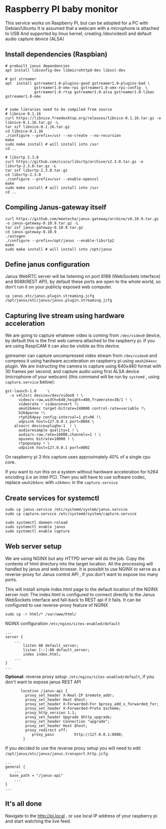 # Raspberry PI baby monitor

This service works on Raspberry PI, but can be adopted for a PC with Debian/Ubuntu
It is assumed that a webcam with a microphone is attached to USB
And supported by linux kernel, creating /dev/video0 and default audio capture device (ALSA)

## Install dependencies (Raspbian)

```
# prebuilt janus dependencies
apt install libconfig-dev libmicrohttpd-dev libssl-dev

# gst streamer
apt  install gstreamer1.0-plugins-good gstreamer1.0-plugins-bad \
             gstreamer1.0-omx-rpi gstreamer1.0-omx-rpi-config  \
             gstreamer1.0-rtsp gstreamer1.0-alsa gstreamer1.0-libav gstreamer1.0-omx 


# some libraries need to be compiled from source
# libnice 0.1.16
curl https://libnice.freedesktop.org/releases/libnice-0.1.16.tar.gz -o libnice-0.1.16.tar.gz -L
tar xzf libnice-0.1.16.tar.gz
cd libnice-0.1.16
./configure --prefix=/usr --no-create --no-recursion
make
sudo make install # will install into /usr
cd ..

# libsrtp 2.3.0
curl https://github.com/cisco/libsrtp/archive/v2.3.0.tar.gz -o libsrtp-2.3.0.tar.gz -L
tar zxf libsrtp-2.3.0.tar.gz
cd libsrtp-2.3.0
./configure --prefix=/usr --enable-openssl
make 
sudo make install # will install into /usr
cd ..
```

## Compiling Janus-gateway itself

```
curl https://github.com/meetecho/janus-gateway/archive/v0.10.9.tar.gz -o janus-gateway-0.10.9.tar.gz -L
tar zxf janus-gateway-0.10.9.tar.gz
cd janus-gateway-0.10.9
./autogen
./configure --prefix=/opt/janus --enable-libsrtp2
make 
sudo make install # will install into /opt/janus
```

## Define janus configuration

Janus WebRTC server will be listening on port 8188 (WebSockets interface) and 8088(REST API), by
default these ports are open to the whole world, so don't run it on your publicly exposed web computer.

```
cp janus_etc/janus.plugin.streaming.jcfg  /opt/janus/etc/janus/janus.plugin.streaming.jcfg
```

## Capturing live stream using hardware acceleration

We are going to capture whatever video is coming from `/dev/video0` device, by default this
is the first web camera attached to the raspberry pi. If you are using RaspiCAM it can also be
visible as this device.

gstreamer can capture uncompressed video stream from `/dev/video0` and compress it using hardware acceleration on raspberry pi using `omxh264enc` plugin. We are instructing the camera to capture
using 640x480 format with 30 frames per second, and capture audio using first ALSA device (microphone of your webcam) (this command will be run by `systemd` , using `capture.service` below):
```
gst-launch-1.0     \
  -v v4l2src device=/dev/video0 ! \
      video/x-raw,width=640,height=480,framerate=30/1 ! \
      videorate ! videoconvert !\
      omxh264enc target-bitrate=240000 control-rate=variable !\
      h264parse !\
      rtph264pay config-interval=1 pt=96 !\
      udpsink host=127.0.0.1 port=8004 \
    alsasrc device=plughw:1  ! \
      audioresample quality=1 ! \
      audio/x-raw,rate=16000,channels=1 ! \
      opusenc bitrate=10000 ! \
      rtpopuspay ! \
      udpsink host=127.0.0.1 port=8002
```
On raspberry pi 3 this capture uses approximately 40% of a single cpu core.

If you want to run this on a system without hardware acceleration for h264 encoding (i.e an Intel PC).
Then you will have to use software codec, replace `omxh264enc` with `x264enc` in the `capture.service`

## Create services for systemctl

```
sudo cp janus.service /etc/systemd/system/janus.service
sudo cp capture.service /etc/systemd/system/capture.service

sudo systemctl daemon-reload
sudo systemctl enable janus
sudo systemctl enable capture
```

## Web server setup

We are using NGINX but any HTTPD server will do the job.
Copy the contents of html directory into the target location.
All the processing will handled by janus and web browser. It is possiblt to use NGINX to serve as a reverse-proxy for Janus control API , if you don't want to expose too many ports.

This will install simple index.html page to the default location of the NGINX server root:
The index.html is configured to connect directly to the Janus WebSockets interface and fall-back to REST api
if it fails. It can be configured to use reverse-proxy feature of NGINX

```
sudo cp -r html/* /var/www/html/
```

NGINX configuration `/etc/nginx/sites-enabled/default`

```
...
server {
    ...
        listen 80 default_server;
        listen [::]:80 default_server;
        index index.html;
    ...
}
...
```

**Optional**: reverse proxy setup: `/etc/nginx/sites-enabled/default`, if you don't want to expose janus REST API

```
       location /janus-api {
         proxy_set_header X-Real-IP $remote_addr;
         proxy_set_header Host $host;
         proxy_set_header X-Forwarded-For $proxy_add_x_forwarded_for;
         proxy_set_header X-Forwarded-Proto $scheme;
         proxy_http_version 1.1;
         proxy_set_header Upgrade $http_upgrade;
         proxy_set_header Connection "upgrade";
         proxy_set_header Host $host;
         proxy_redirect off;
            proxy_pass         http://127.0.0.1:8088;
        }
```

If you decided to use the reverse proxy setup you will need to edit `/opt/janus/etc/janus/janus.transport.http.jcfg`:

```
...
general {
    ...
  base_path = "/janus-api"
    ...
}
...
```

## It's all done

Navigate to the http://pi.local , or use local IP address of your raspberry pi and start watching the live feed.
